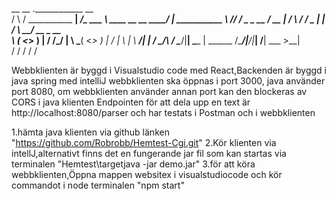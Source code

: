  __      __                .____________                      __                
/  \    /  \___________  __| _/\_   ___ \  ____  __ __  _____/  |_  ___________ 
\   \/\/   /  _ \_  __ \/ __ | /    \  \/ /  _ \|  |  \/    \   __\/ __ \_  __ \
 \        (  <_> )  | \/ /_/ | \     \___(  <_> )  |  /   |  \  | \  ___/|  | \/
  \__/\  / \____/|__|  \____ |  \______  /\____/|____/|___|  /__|  \___  >__|   
       \/                   \/         \/                  \/          \/       

Webbklienten är byggd i Visualstudio code med React,Backenden är byggd i java spring med intelliJ
webbklienten ska öppnas i port 3000, java använder port 8080, om webbklienten använder annan port kan den blockeras av CORS i java klienten
Endpointen för att dela upp en text är http://localhost:8080/parser och har testats i Postman och i webbklienten


1.hämta java klienten via github länken "https://github.com/Robrobb/Hemtest-Cgi.git" 
2.Kör klienten via intellJ,alternativt finns det en fungerande jar fil som kan startas via terminalen "Hemtest\targetjava -jar demo.jar"
3.för att köra webbklienten,Öppna mappen websitex i visualstudiocode och kör commandot i node terminalen "npm start"
